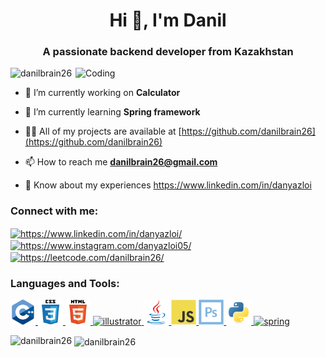 
<h1 align="center">Hi 👋, I'm Danil</h1>
<h3 align="center">A passionate backend developer from Kazakhstan</h3>
<img align="right" alt="Coding" width="400" src="https://user-images.githubusercontent.com/74038190/250967624-b3fef2db-e671-4610-bb84-1d65533dc5fb.gif">

<p align="left"> <img src="https://komarev.com/ghpvc/?username=danilbrain26&label=Profile%20views&color=0e75b6&style=flat" alt="danilbrain26" /> </p>

- 🔭 I’m currently working on **Calculator**

- 🌱 I’m currently learning **Spring framework**

- 👨‍💻 All of my projects are available at [https://github.com/danilbrain26](https://github.com/danilbrain26)

- 📫 How to reach me **danilbrain26@gmail.com**

- 📄 Know about my experiences https://www.linkedin.com/in/danyazloi

<h3 align="left">Connect with me:</h3>
<p align="left">
<a href="https://linkedin.com/in/https://www.linkedin.com/in/danyazloi/" target="blank"><img align="center" src="https://raw.githubusercontent.com/rahuldkjain/github-profile-readme-generator/master/src/images/icons/Social/linked-in-alt.svg" alt="https://www.linkedin.com/in/danyazloi/" height="30" width="40" /></a>
<a href="https://instagram.com/https://www.instagram.com/danyazloi05/" target="blank"><img align="center" src="https://raw.githubusercontent.com/rahuldkjain/github-profile-readme-generator/master/src/images/icons/Social/instagram.svg" alt="https://www.instagram.com/danyazloi05/" height="30" width="40" /></a>
<a href="https://www.leetcode.com/https://leetcode.com/danilbrain26/" target="blank"><img align="center" src="https://raw.githubusercontent.com/rahuldkjain/github-profile-readme-generator/master/src/images/icons/Social/leet-code.svg" alt="https://leetcode.com/danilbrain26/" height="30" width="40" /></a>
</p>

<h3 align="left">Languages and Tools:</h3>
<p align="left"> <a href="https://www.w3schools.com/cpp/" target="_blank" rel="noreferrer"> <img src="https://raw.githubusercontent.com/devicons/devicon/master/icons/cplusplus/cplusplus-original.svg" alt="cplusplus" width="40" height="40"/> </a> <a href="https://www.w3schools.com/css/" target="_blank" rel="noreferrer"> <img src="https://raw.githubusercontent.com/devicons/devicon/master/icons/css3/css3-original-wordmark.svg" alt="css3" width="40" height="40"/> </a> <a href="https://www.w3.org/html/" target="_blank" rel="noreferrer"> <img src="https://raw.githubusercontent.com/devicons/devicon/master/icons/html5/html5-original-wordmark.svg" alt="html5" width="40" height="40"/> </a> <a href="https://www.adobe.com/in/products/illustrator.html" target="_blank" rel="noreferrer"> <img src="https://www.vectorlogo.zone/logos/adobe_illustrator/adobe_illustrator-icon.svg" alt="illustrator" width="40" height="40"/> </a> <a href="https://www.java.com" target="_blank" rel="noreferrer"> <img src="https://raw.githubusercontent.com/devicons/devicon/master/icons/java/java-original.svg" alt="java" width="40" height="40"/> </a> <a href="https://developer.mozilla.org/en-US/docs/Web/JavaScript" target="_blank" rel="noreferrer"> <img src="https://raw.githubusercontent.com/devicons/devicon/master/icons/javascript/javascript-original.svg" alt="javascript" width="40" height="40"/> </a> <a href="https://www.photoshop.com/en" target="_blank" rel="noreferrer"> <img src="https://raw.githubusercontent.com/devicons/devicon/master/icons/photoshop/photoshop-line.svg" alt="photoshop" width="40" height="40"/> </a> <a href="https://www.python.org" target="_blank" rel="noreferrer"> <img src="https://raw.githubusercontent.com/devicons/devicon/master/icons/python/python-original.svg" alt="python" width="40" height="40"/> </a> <a href="https://spring.io/" target="_blank" rel="noreferrer"> <img src="https://www.vectorlogo.zone/logos/springio/springio-icon.svg" alt="spring" width="40" height="40"/> </a> </p>

<p><img align="left" src="https://github-readme-stats.vercel.app/api/top-langs?username=danilbrain26&show_icons=true&locale=en&layout=compact" alt="danilbrain26" /></p>

<p>&nbsp;<img align="center" src="https://github-readme-stats.vercel.app/api?username=danilbrain26&show_icons=true&locale=en" alt="danilbrain26" /></p>

